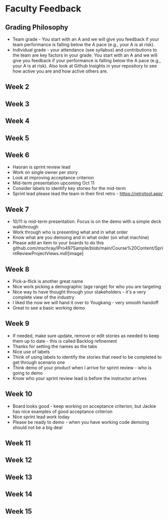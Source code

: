 # Faculty Feedback #

## Grading Philosophy ##
- Team grade - You start with an A and we will give you feedback if your team performance is falling below the A pace (e.g., your A is at risk).
- Individual grade - your attendance (see syllabus) and contributions to the team are key factors in your grade.  You start with an A and we will give you feedback if your performance is falling below the A pace (e.g., your A is at risk).  Also look at Github Insights in your repository to see how active you are and how active others are.

## Week 2 ##

## Week 3 ##

## Week 4 ##

## Week 5 ##

## Week 6 ##
- Haoran is sprint review lead
- Work on single owner per story
- Look at improving acceptance criterion
- Mid-term presentation upcoming Oct 11
- Consider labels to identify key stories for the mid-term
- Sprint lead please lead the team in their first retro - https://retrotool.app/

## Week 7 ##
- 10/11 is mid-term presentation.  Focus is on the demo with a simple deck walkthrough
- Work through who is presenting what and in what order
- Know what are you demoing and in what order (on what machine)
- Please add an item to your boards to do this github.com/mschray/IPro497Sample/blob/main/Course%20Content/SprintReviewProjectViews.md![image]

## Week 8 ##
- Pick-a-flick is another great name
- Nice work picking a demographic (age range) for who you are targeting
- Nice way to have thought through your stakeholders - it's a very complete view of the industry
- I liked the now we will hand it over to Yougkang - very smooth handoff
- Great to see a basic working demo

## Week 9 ##
- If needed, make sure update, remove or edit stories as needed to keep them up to date - this is called Backlog refinement
- Thanks for setting the names as the tabs
- Nice use of labels
- Think of using labels to identify the stories that need to be completed to get through scenario one
- Think demo of your product when I arrive for sprint review - who is going to demo 
- Know who your sprint review lead is before the instructor arrives

## Week 10 ##
- Board looks good - keep working on acceptance criterion, but Jackie has nice examples of good acceptance criterion
- Nice sprint lead work today
- Please be ready to demo - when you have working code demoing should not be a big deal

## Week 11 ##

## Week 12 ##

## Week 13 ##

## Week 14 ##

## Week 15 ##
